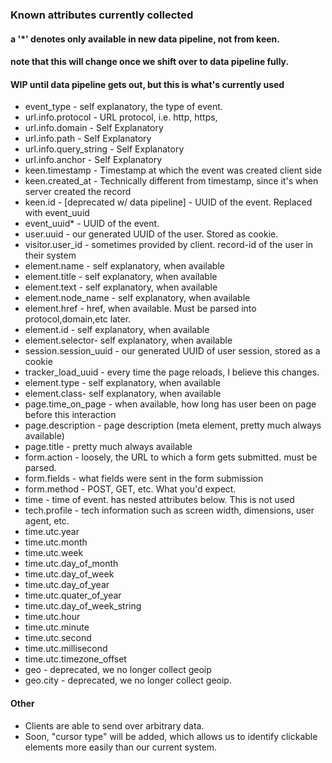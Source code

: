 ### Known attributes currently collected 
#### a '\*' denotes only available in new data pipeline, not from keen.
#### note that  this will change once we shift over to data pipeline fully. 
#### WIP until data pipeline gets out, but this is what's currently used


* event_type  - self explanatory, the type of event. 
* url.info.protocol - URL protocol, i.e. http, https,
* url.info.domain - Self Explanatory
* url.info.path - Self Explanatory
* url.info.query_string - Self Explanatory
* url.info.anchor - Self Explanatory
* keen.timestamp -  Timestamp at which the event was created client side
* keen.created_at - Technically different from timestamp, since it's when server created the record 
* keen.id - [deprecated w/ data pipeline] - UUID of the event.  Replaced with event_uuid
* event_uuid\* - UUID of the event. 
* user.uuid - our generated UUID of the user. Stored as cookie. 
* visitor.user_id - sometimes provided by client. record-id of the user in their system
* element.name -  self explanatory, when available
* element.title -  self explanatory, when available
* element.text -  self explanatory, when available
* element.node_name -  self explanatory, when available
* element.href -  href, when available.  Must be parsed into protocol,domain,etc later. 
* element.id -  self explanatory, when available
* element.selector-  self explanatory, when available
* session.session_uuid - our generated UUID of user session, stored as a cookie
* tracker_load_uuid  - every time the page reloads, I believe this changes. 
* element.type -  self explanatory, when available
* element.class-  self explanatory, when available
* page.time_on_page - when available, how long has user been on page before this interaction
* page.description - page description (meta element, pretty much always available)
* page.title - pretty much always available 
* form.action - loosely, the URL to which a form gets submitted. must be parsed.
* form.fields - what fields were sent in the form submission
* form.method - POST, GET, etc. What you'd expect.
* time - time of event. has nested attributes below. This is not used
* tech.profile - tech information such as screen width, dimensions, user agent, etc. 
* time.utc.year
* time.utc.month
* time.utc.week
* time.utc.day_of_month
* time.utc.day_of_week
* time.utc.day_of_year
* time.utc.quater_of_year
* time.utc.day_of_week_string
* time.utc.hour
* time.utc.minute
* time.utc.second
* time.utc.millisecond
* time.utc.timezone_offset
* geo - deprecated, we no longer collect geoip
* geo.city - deprecated, we no longer collect geoip. 


#### Other

- Clients are able to send over arbitrary data. 
- Soon, "cursor type" will be added, which allows us to identify clickable elements more easily than our current system.
